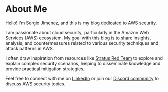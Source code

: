 # About Me

Hello! I'm Sergio Jimenez, and this is my blog dedicated to AWS security.

I am passionate about cloud security, particularly in the Amazon Web Services (AWS) ecosystem. My goal with this blog is to share insights, analysis, and countermeasures related to various security techniques and attack patterns in AWS.

I often draw inspiration from resources like [Stratus Red Team](https://stratus-red-team.cloud/) to explore and explain complex security scenarios, helping to disseminate knowledge and provide practical mitigation strategies.

Feel free to connect with me on [LinkedIn](https://www.linkedin.com/in/sjnar/) or join our [Discord community](https://discord.gg/RYwhuSXx) to discuss AWS security topics.
